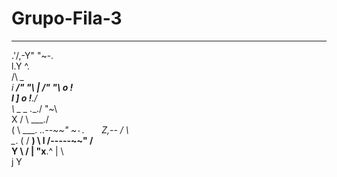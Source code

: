 # Grupo-Fila-3
   ___  _____    
 .'/,-Y"     "~-.  
 l.Y             ^.           
 /\               _\_        
i            ___/"   "\ 
|          /"   "\   o !   
l         ]     o !__./   
 \ _  _    \.___./    "~\  
  X \/ \            ___./  
 ( \ ___.   _..--~~"   ~`-.  
  ` Z,--   /               \    
    \__.  (   /       ______) 
      \   l  /-----~~" /      
       Y   \          / 
       |    "x______.^ 
       |           \    
       j            Y
